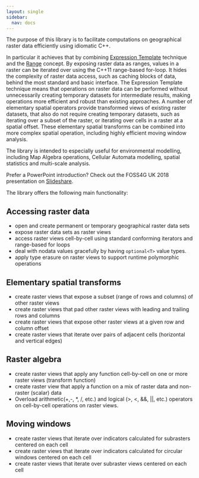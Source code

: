 ```yaml
---
layout: single
sidebar: 
  nav: docs
---
```

The purpose of this library is to facilitate computations on geographical raster data efficiently using idiomatic C++. 

In particular it achieves that by combining [Expression Template](https://web.archive.org/web/20050210090012/http://osl.iu.edu/~tveldhui/papers/Expression-Templates/exprtmpl.html ) technique and the [Range](https://ericniebler.github.io/std/wg21/D4128.html ) concept. By exposing raster data as ranges, values in a raster can be iterated over using the C++11 range-based for-loop. It hides the complexity of raster data access, such as caching blocks of data, behind the most standard and basic interface.  The Expression Template technique means that operations on raster data can be performed without unnecessarily creating temporary datasets for intermediate results, making operations more efficient and robust than existing approaches. A number of elementary spatial operators provide transformed views of existing raster datasets, that also do not require creating temporary datasets, such as iterating over a subset of the raster, or iterating over cells in a raster at a spatial offset. These elementary spatial transforms can be combined into more complex spatial operation, including highly efficient moving window analysis.

The library is intended to especially useful for environmental modelling, including Map Algebra operations, Cellular Automata modelling, spatial statistics and multi-scale analysis.

Prefer a PowerPoint introduction? Check out the FOSS4G UK 2018 presentation on [Slideshare](https://www.slideshare.net/AlexHagenZanker/pronto-raster-v3).

The library offers the following main functionality:

## Accessing raster data
- open and create permanent or temporary geographical raster data sets
- expose raster data sets as raster views
- access raster views cell-by-cell using standard conforming iterators and range-based for loops
- deal with nodata values gracefully by having `optional<T>` value types.
- apply type erasure on raster views to support runtime polymorphic operations

## Elementary spatial transforms
- create raster views that expose a subset (range of rows and columns) of other raster views
- create raster views that pad other raster views with leading and trailing rows and columns
- create raster views that expose other raster views at a given row and column offset
- create raster views that iterate over pairs of adjacent cells (horizontal and vertical edges)

## Raster algebra
- create raster views that apply any function cell-by-cell on one or more raster views (transform function)
- create raster view that apply a function on a mix of raster data and non-raster (scalar) data
- Overload arithmetic(+,-, *, /, etc.) and logical (>, <, &&, \|\|, etc.) operators on  cell-by-cell operations on raster views.

## Moving windows
- create raster views that iterate over indicators calculated for subrasters centered on each cell
- create raster views that iterate over indicators calculated for circular windows centered on each cell
- create raster views that iterate over subraster views centered on each cell
